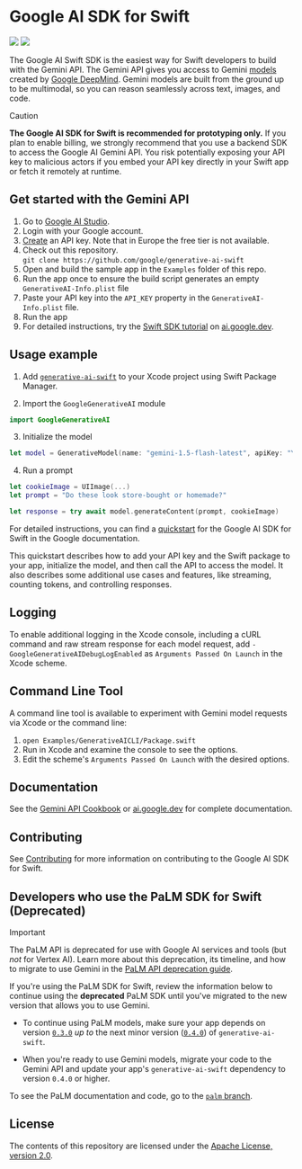 # Google AI SDK for Swift

[![](https://img.shields.io/endpoint?url=https%3A%2F%2Fswiftpackageindex.com%2Fapi%2Fpackages%2Fgoogle-gemini%2Fgenerative-ai-swift%2Fbadge%3Ftype%3Dswift-versions)](https://swiftpackageindex.com/google-gemini/generative-ai-swift)
[![](https://img.shields.io/endpoint?url=https%3A%2F%2Fswiftpackageindex.com%2Fapi%2Fpackages%2Fgoogle-gemini%2Fgenerative-ai-swift%2Fbadge%3Ftype%3Dplatforms)](https://swiftpackageindex.com/google-gemini/generative-ai-swift)

The Google AI Swift SDK is the easiest way for Swift developers to build with the Gemini API. The Gemini API gives you access to Gemini [models](https://ai.google.dev/models/gemini) created by [Google DeepMind](https://deepmind.google/technologies/gemini/#introduction). Gemini models are built from the ground up to be multimodal, so you can reason seamlessly across text, images, and code.

> [!CAUTION]
> **The Google AI SDK for Swift is recommended for prototyping only.** If you plan to enable
> billing, we strongly recommend that you use a backend SDK to access the Google AI Gemini API. You
> risk potentially exposing your API key to malicious actors if you embed your API key directly in
> your Swift app or fetch it remotely at runtime.

## Get started with the Gemini API

1. Go to [Google AI Studio](https://aistudio.google.com/).
2. Login with your Google account.
3. [Create](https://aistudio.google.com/app/apikey) an API key. Note that in Europe the free tier is not available.
4. Check out this repository.\
`git clone https://github.com/google/generative-ai-swift`
5. Open and build the sample app in the `Examples` folder of this repo.
6. Run the app once to ensure the build script generates an empty `GenerativeAI-Info.plist` file
7. Paste your API key into the `API_KEY` property in the `GenerativeAI-Info.plist` file.
8. Run the app
9. For detailed instructions, try the [Swift SDK tutorial](https://ai.google.dev/tutorials/swift_quickstart) on [ai.google.dev](https://ai.google.dev).

## Usage example

1. Add [`generative-ai-swift`](https://github.com/google/generative-ai-swift) to your Xcode project
using Swift Package Manager.

2. Import the `GoogleGenerativeAI` module

```swift
import GoogleGenerativeAI
```

3. Initialize the model

```swift
let model = GenerativeModel(name: "gemini-1.5-flash-latest", apiKey: "YOUR_API_KEY")
```

4. Run a prompt

```swift
let cookieImage = UIImage(...)
let prompt = "Do these look store-bought or homemade?"

let response = try await model.generateContent(prompt, cookieImage)
```

For detailed instructions, you can find a
[quickstart](https://ai.google.dev/tutorials/swift_quickstart) for the Google AI SDK for Swift in the
Google documentation.

This quickstart describes how to add your API key and the Swift package to your app, initialize the
model, and then call the API to access the model. It also describes some additional use cases and
features, like streaming, counting tokens, and controlling responses.

## Logging

To enable additional logging in the Xcode console, including a cURL command and raw stream
response for each model request, add `-GoogleGenerativeAIDebugLogEnabled` as
`Arguments Passed On Launch` in the Xcode scheme.

## Command Line Tool

A command line tool is available to experiment with Gemini model requests via Xcode or the command
line:

1. `open Examples/GenerativeAICLI/Package.swift`
1. Run in Xcode and examine the console to see the options.
1. Edit the scheme's `Arguments Passed On Launch` with the desired options.

## Documentation

See the [Gemini API Cookbook](https://github.com/google-gemini/gemini-api-cookbook/) or [ai.google.dev](https://ai.google.dev) for complete documentation.

## Contributing

See [Contributing](https://github.com/google/generative-ai-swift/blob/main/docs/CONTRIBUTING.md)
for more information on contributing to the Google AI SDK for Swift.

## Developers who use the PaLM SDK for Swift (Deprecated)

> [!IMPORTANT]
> The PaLM API is deprecated for use with Google AI services and tools (but _not_ for Vertex AI).
> Learn more about this deprecation, its timeline, and how to migrate to use Gemini in the
> [PaLM API deprecation guide](http://ai.google.dev/palm_docs/deprecation).

​​If you're using the PaLM SDK for Swift, review the information below to continue using the
**deprecated** PaLM SDK until you've migrated to the new version that allows you to use Gemini.

- To continue using PaLM models, make sure your app depends on version
[`0.3.0`](https://github.com/google/generative-ai-swift/releases/tag/0.3.0)
_up to_ the next minor version
([`0.4.0`](https://github.com/google/generative-ai-swift/releases/tag/0.4.0))
of `generative-ai-swift`.

- When you're ready to use Gemini models, migrate your code to the Gemini API and update your app's
`generative-ai-swift` dependency to version `0.4.0` or higher.

To see the PaLM documentation and code, go to the
[`palm` branch](https://github.com/google/generative-ai-swift/tree/palm).

## License

The contents of this repository are licensed under the [Apache License, version 2.0](http://www.apache.org/licenses/LICENSE-2.0).
